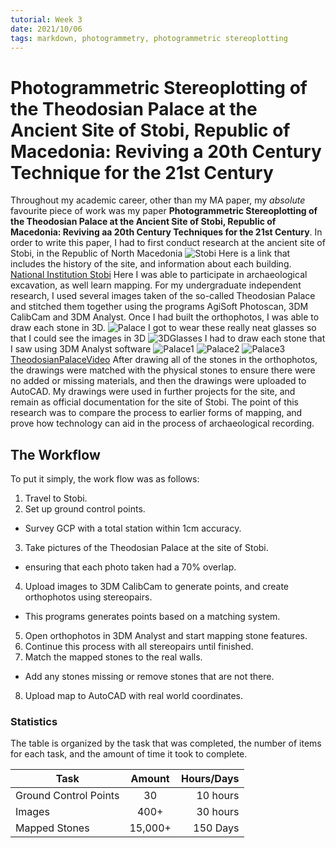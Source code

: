 ```yaml
---
tutorial: Week 3
date: 2021/10/06
tags: markdown, photogrammetry, photogrammetric stereoplotting
---
```


# Photogrammetric Stereoplotting of the Theodosian Palace at the Ancient Site of Stobi, Republic of Macedonia: Reviving a 20th Century Technique for the 21st Century

Throughout my academic career, other than my MA paper, my *absolute* favourite piece of work was my paper **Photogrammetric Stereoplotting of the Theodosian Palace at the Ancient Site of Stobi, Republic of Macedonia: Reviving aa 20th Century Techniques for the 21st Century**. In order to write this paper, I had to first conduct research at the ancient site of Stobi, in the Republic of North Macedonia ![Stobi](Stobi.jpg) Here is a link that includes the history of the site, and information about each building. [National Institution Stobi](http://www.stobi.mk/Default.aspx?page=155) 
Here I was able to participate in archaeological excavation, as well learn mapping. For my undergraduate independent research, I used several images taken of the so-called Theodosian Palace and stitched them together using the programs AgiSoft Photoscan, 3DM CalibCam and 3DM Analyst. Once I had built the orthophotos, I was able to draw each stone in 3D. ![Palace](Palace.jpg) 
I got to wear these really neat glasses so that I could see the images in 3D ![3DGlasses](3DGlasses.jpg) I had to draw each stone that I saw using 3DM Analyst software ![Palace1](Palace1.jpg) ![Palace2](Palace2.jpg) ![Palace3](Palace3.jpg) [TheodosianPalaceVideo](TheodosianPalaceVideo.mp4)
After drawing all of the stones in the orthophotos, the drawings were matched with the physical stones to ensure there were no added or missing materials, and then the drawings were uploaded to AutoCAD. My drawings were used in further projects for the site, and remain as official documentation for the site of Stobi. The point of this research was to compare the process to earlier forms of mapping, and prove how technology can aid in the process of archaeological recording.

## The Workflow

To put it simply, the work flow was as follows:

1. Travel to Stobi.
2. Set up ground control points.
* Survey GCP with a total station within 1cm accuracy.
3. Take pictures of the Theodosian Palace at the site of Stobi.
 * ensuring that each photo taken had a 70% overlap.
 4. Upload images to 3DM CalibCam to generate points, and create orthophotos using stereopairs.
 * This programs generates points based on a matching system. 
5. Open orthophotos in 3DM Analyst and start mapping stone features.
6. Continue this process with all stereopairs until finished.
7. Match the mapped stones to the real walls.
* Add any stones missing or remove stones that are not there.
8. Upload map to AutoCAD with real world coordinates.

### Statistics 

The table is organized by the task that was completed, the number of items for each task, and the amount of time it took to complete.

| Task                 | Amount             | Hours/Days       |
| --------------- | :--------------: | ---------------: |
| Ground Control Points| 30 | 10 hours |
| Images | 400+ | 30 hours |
| Mapped Stones | 15,000+ | 150 Days |